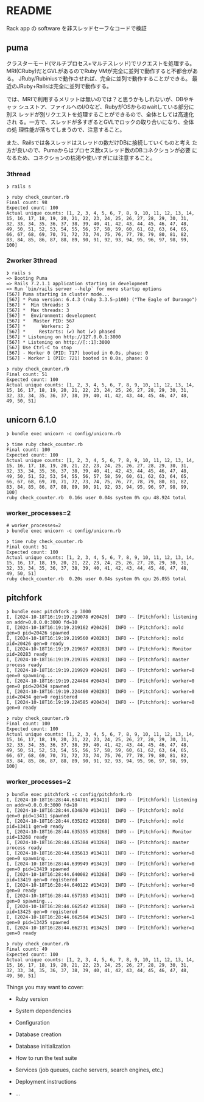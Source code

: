 # README

Rack app の software を非スレッドセーフなコードで検証

## puma

クラスターモード(マルチプロセス+マルチスレッド)でリクエストを処理する。
MRI(CRuby)だとGVLがあるのでRuby VMが完全に並列で動作すると不都合がある。
JRuby/Rubiniusで動作させれば、完全に並列で動作することができる。
最近のJRuby+Railsは完全に並列で動作する。

では、MRIで利用するメリットは無いのでは？と思うかもしれないが、DBやキャッ
シュストア、ファイルへのI/Oなど、RubyがOSからのwaitしている部分に別ス
レッドが別リクエストを処理することができるので、全体としては高速化され
る。一方で、スレッドが多すぎるとGVLでロックの取り合いになり、全体の処
理性能が落ちてしまうので、注意すること。

また、Railsでは各スレッドはスレッドの数だけDBに接続していくものと考え
た方が良いので、Pumaからはプロセス数xスレッド数のDBコネクションが必要
になるため、コネクションの枯渇や使いすぎには注意すること。

### 3thread

```puma
❯ rails s

❯ ruby check_counter.rb
Final count: 98
Expected count: 100
Actual unique counts: [1, 2, 3, 4, 5, 6, 7, 8, 9, 10, 11, 12, 13, 14, 15, 16, 17, 18, 19, 20, 21, 22, 23, 24, 25, 26, 27, 28, 29, 30, 31, 32, 33, 34, 35, 36, 37, 38, 39, 40, 41, 42, 43, 44, 45, 46, 47, 48, 49, 50, 51, 52, 53, 54, 55, 56, 57, 58, 59, 60, 61, 62, 63, 64, 65, 66, 67, 68, 69, 70, 71, 72, 73, 74, 75, 76, 77, 78, 79, 80, 81, 82, 83, 84, 85, 86, 87, 88, 89, 90, 91, 92, 93, 94, 95, 96, 97, 98, 99, 100]
```

### 2worker 3thread

```
❯ rails s
=> Booting Puma
=> Rails 7.2.1.1 application starting in development
=> Run `bin/rails server --help` for more startup options
[567] Puma starting in cluster mode...
[567] * Puma version: 6.4.3 (ruby 3.3.5-p100) ("The Eagle of Durango")
[567] *  Min threads: 3
[567] *  Max threads: 3
[567] *  Environment: development
[567] *   Master PID: 567
[567] *      Workers: 2
[567] *     Restarts: (✔) hot (✔) phased
[567] * Listening on http://127.0.0.1:3000
[567] * Listening on http://[::1]:3000
[567] Use Ctrl-C to stop
[567] - Worker 0 (PID: 717) booted in 0.0s, phase: 0
[567] - Worker 1 (PID: 721) booted in 0.0s, phase: 0

❯ ruby check_counter.rb
Final count: 51
Expected count: 100
Actual unique counts: [1, 2, 3, 4, 5, 6, 7, 8, 9, 10, 11, 12, 13, 14, 15, 16, 17, 18, 19, 20, 21, 22, 23, 24, 25, 26, 27, 28, 29, 30, 31, 32, 33, 34, 35, 36, 37, 38, 39, 40, 41, 42, 43, 44, 45, 46, 47, 48, 49, 50, 51]
```

## unicorn 6.1.0

```
❯ bundle exec unicorn -c config/unicorn.rb

❯ time ruby check_counter.rb
Final count: 100
Expected count: 100
Actual unique counts: [1, 2, 3, 4, 5, 6, 7, 8, 9, 10, 11, 12, 13, 14, 15, 16, 17, 18, 19, 20, 21, 22, 23, 24, 25, 26, 27, 28, 29, 30, 31, 32, 33, 34, 35, 36, 37, 38, 39, 40, 41, 42, 43, 44, 45, 46, 47, 48, 49, 50, 51, 52, 53, 54, 55, 56, 57, 58, 59, 60, 61, 62, 63, 64, 65, 66, 67, 68, 69, 70, 71, 72, 73, 74, 75, 76, 77, 78, 79, 80, 81, 82, 83, 84, 85, 86, 87, 88, 89, 90, 91, 92, 93, 94, 95, 96, 97, 98, 99, 100]
ruby check_counter.rb  0.16s user 0.04s system 0% cpu 48.924 total
```

### worker_processes=2

```unicorn
# worker_processes=2
❯ bundle exec unicorn -c config/unicorn.rb

❯ time ruby check_counter.rb
Final count: 51
Expected count: 100
Actual unique counts: [1, 2, 3, 4, 5, 6, 7, 8, 9, 10, 11, 12, 13, 14, 15, 16, 17, 18, 19, 20, 21, 22, 23, 24, 25, 26, 27, 28, 29, 30, 31, 32, 33, 34, 35, 36, 37, 38, 39, 40, 41, 42, 43, 44, 45, 46, 47, 48, 49, 50, 51]
ruby check_counter.rb  0.20s user 0.04s system 0% cpu 26.055 total
```

## pitchfork

```
❯ bundle exec pitchfork -p 3000
I, [2024-10-18T16:19:19.219078 #20426]  INFO -- [Pitchfork]: listening on addr=0.0.0.0:3000 fd=10
I, [2024-10-18T16:19:19.219162 #20426]  INFO -- [Pitchfork]: mold gen=0 pid=20426 spawned
I, [2024-10-18T16:19:19.219560 #20283]  INFO -- [Pitchfork]: mold pid=20426 gen=0 ready
I, [2024-10-18T16:19:19.219657 #20283]  INFO -- [Pitchfork]: Monitor pid=20283 ready
I, [2024-10-18T16:19:19.219705 #20283]  INFO -- [Pitchfork]: master process ready
I, [2024-10-18T16:19:19.219929 #20426]  INFO -- [Pitchfork]: worker=0 gen=0 spawning...
I, [2024-10-18T16:19:19.224404 #20434]  INFO -- [Pitchfork]: worker=0 gen=0 pid=20434 spawned
I, [2024-10-18T16:19:19.224460 #20283]  INFO -- [Pitchfork]: worker=0 pid=20434 gen=0 registered
I, [2024-10-18T16:19:19.224585 #20434]  INFO -- [Pitchfork]: worker=0 gen=0 ready

❯ ruby check_counter.rb
Final count: 100
Expected count: 100
Actual unique counts: [1, 2, 3, 4, 5, 6, 7, 8, 9, 10, 11, 12, 13, 14, 15, 16, 17, 18, 19, 20, 21, 22, 23, 24, 25, 26, 27, 28, 29, 30, 31, 32, 33, 34, 35, 36, 37, 38, 39, 40, 41, 42, 43, 44, 45, 46, 47, 48, 49, 50, 51, 52, 53, 54, 55, 56, 57, 58, 59, 60, 61, 62, 63, 64, 65, 66, 67, 68, 69, 70, 71, 72, 73, 74, 75, 76, 77, 78, 79, 80, 81, 82, 83, 84, 85, 86, 87, 88, 89, 90, 91, 92, 93, 94, 95, 96, 97, 98, 99, 100]
```

### worker_processes=2

```
❯ bundle exec pitchfork -c config/pitchfork.rb
I, [2024-10-18T16:28:44.634781 #13411]  INFO -- [Pitchfork]: listening on addr=0.0.0.0:3000 fd=10
I, [2024-10-18T16:28:44.634870 #13411]  INFO -- [Pitchfork]: mold gen=0 pid=13411 spawned
I, [2024-10-18T16:28:44.635262 #13268]  INFO -- [Pitchfork]: mold pid=13411 gen=0 ready
I, [2024-10-18T16:28:44.635355 #13268]  INFO -- [Pitchfork]: Monitor pid=13268 ready
I, [2024-10-18T16:28:44.635384 #13268]  INFO -- [Pitchfork]: master process ready
I, [2024-10-18T16:28:44.635613 #13411]  INFO -- [Pitchfork]: worker=0 gen=0 spawning...
I, [2024-10-18T16:28:44.639949 #13419]  INFO -- [Pitchfork]: worker=0 gen=0 pid=13419 spawned
I, [2024-10-18T16:28:44.640082 #13268]  INFO -- [Pitchfork]: worker=0 pid=13419 gen=0 registered
I, [2024-10-18T16:28:44.640122 #13419]  INFO -- [Pitchfork]: worker=0 gen=0 ready
I, [2024-10-18T16:28:44.657393 #13411]  INFO -- [Pitchfork]: worker=1 gen=0 spawning...
I, [2024-10-18T16:28:44.662542 #13268]  INFO -- [Pitchfork]: worker=1 pid=13425 gen=0 registered
I, [2024-10-18T16:28:44.662504 #13425]  INFO -- [Pitchfork]: worker=1 gen=0 pid=13425 spawned
I, [2024-10-18T16:28:44.662731 #13425]  INFO -- [Pitchfork]: worker=1 gen=0 ready

❯ ruby check_counter.rb
Final count: 49
Expected count: 100
Actual unique counts: [1, 2, 3, 4, 5, 6, 7, 8, 9, 10, 11, 12, 13, 14, 15, 16, 17, 18, 19, 20, 21, 22, 23, 24, 25, 26, 27, 28, 29, 30, 31, 32, 33, 34, 35, 36, 37, 38, 39, 40, 41, 42, 43, 44, 45, 46, 47, 48, 49, 50, 51]
```

Things you may want to cover:

* Ruby version

* System dependencies

* Configuration

* Database creation

* Database initialization

* How to run the test suite

* Services (job queues, cache servers, search engines, etc.)

* Deployment instructions

* ...
